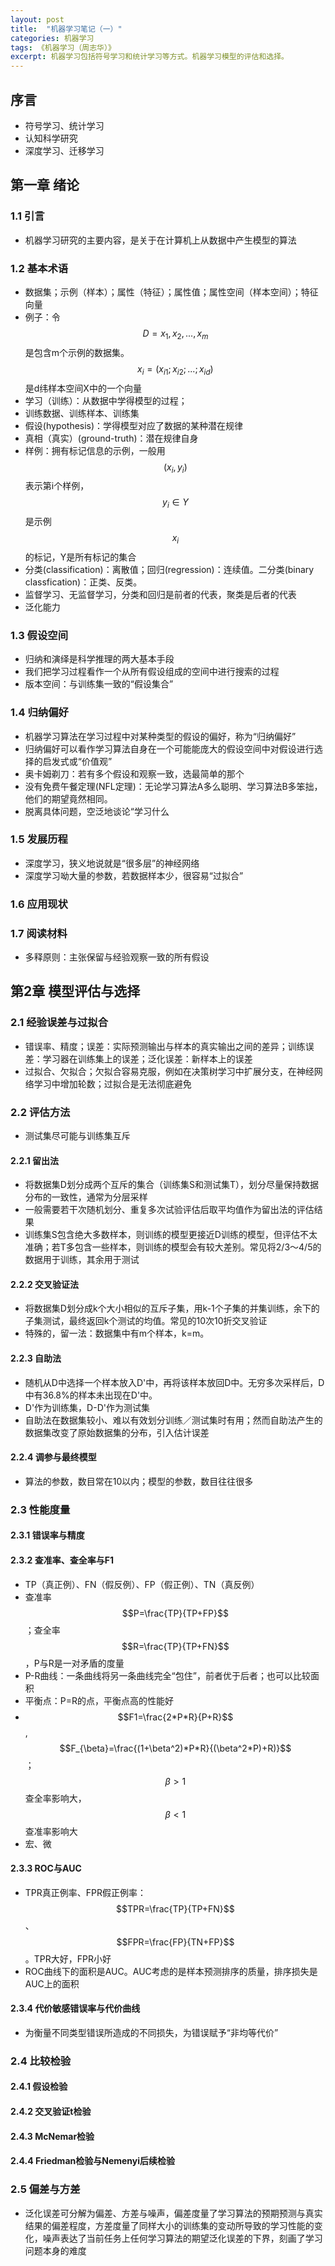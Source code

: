 ```yaml
---
layout: post
title:  "机器学习笔记（一）"
categories: 机器学习
tags: 《机器学习（周志华）》
excerpt: 机器学习包括符号学习和统计学习等方式。机器学习模型的评估和选择。
---
```


## 序言
* 符号学习、统计学习
* 认知科学研究
* 深度学习、迁移学习

## 第一章 绪论
### 1.1 引言
* 机器学习研究的主要内容，是关于在计算机上从数据中产生模型的算法
### 1.2 基本术语
* 数据集；示例（样本）；属性（特征）；属性值；属性空间（样本空间）；特征向量
* 例子：令$$D={x_{1}, x_{2}, ..., x_{m}}$$是包含m个示例的数据集。$$x_{i}=(x_{i1}; x_{i2}; ...; x_{id})$$是d纬样本空间X中的一个向量
* 学习（训练）：从数据中学得模型的过程；
* 训练数据、训练样本、训练集
* 假设(hypothesis)：学得模型对应了数据的某种潜在规律
* 真相（真实）(ground-truth)：潜在规律自身
* 样例：拥有标记信息的示例，一般用$$(x_{i}, y_{i})$$表示第i个样例，$$y_{i}∈Y$$是示例$$x_{i}$$的标记，Y是所有标记的集合
* 分类(classification)：离散值；回归(regression)：连续值。二分类(binary classfication)：正类、反类。
* 监督学习、无监督学习，分类和回归是前者的代表，聚类是后者的代表
* 泛化能力
### 1.3 假设空间
* 归纳和演绎是科学推理的两大基本手段
* 我们把学习过程看作一个从所有假设组成的空间中进行搜索的过程
* 版本空间：与训练集一致的“假设集合”
### 1.4 归纳偏好
* 机器学习算法在学习过程中对某种类型的假设的偏好，称为“归纳偏好”
* 归纳偏好可以看作学习算法自身在一个可能能庞大的假设空间中对假设进行选择的启发式或“价值观”
* 奥卡姆剃刀：若有多个假设和观察一致，选最简单的那个
* 没有免费午餐定理(NFL定理)：无论学习算法A多么聪明、学习算法B多笨拙，他们的期望竟然相同。
* 脱离具体问题，空泛地谈论“学习什么
### 1.5 发展历程
* 深度学习，狭义地说就是“很多层”的神经网络
* 深度学习呦大量的参数，若数据样本少，很容易“过拟合”
### 1.6 应用现状
### 1.7 阅读材料
* 多释原则：主张保留与经验观察一致的所有假设

## 第2章 模型评估与选择
### 2.1 经验误差与过拟合
* 错误率、精度；误差：实际预测输出与样本的真实输出之间的差异；训练误差：学习器在训练集上的误差；泛化误差：新样本上的误差
* 过拟合、欠拟合；欠拟合容易克服，例如在决策树学习中扩展分支，在神经网络学习中增加轮数；过拟合是无法彻底避免
### 2.2 评估方法
* 测试集尽可能与训练集互斥
#### 2.2.1 留出法
* 将数据集D划分成两个互斥的集合（训练集S和测试集T），划分尽量保持数据分布的一致性，通常为分层采样
* 一般需要若干次随机划分、重复多次试验评估后取平均值作为留出法的评估结果
* 训练集S包含绝大多数样本，则训练的模型更接近D训练的模型，但评估不太准确；若T多包含一些样本，则训练的模型会有较大差别。常见将2/3～4/5的数据用于训练，其余用于测试
#### 2.2.2 交叉验证法
* 将数据集D划分成k个大小相似的互斥子集，用k-1个子集的并集训练，余下的子集测试，最终返回k个测试的均值。常见的10次10折交叉验证
* 特殊的，留一法：数据集中有m个样本，k=m。
#### 2.2.3 自助法
* 随机从D中选择一个样本放入D'中，再将该样本放回D中。无穷多次采样后，D中有36.8%的样本未出现在D'中。
* D'作为训练集，D-D'作为测试集
* 自助法在数据集较小、难以有效划分训练／测试集时有用；然而自助法产生的数据集改变了原始数据集的分布，引入估计误差
#### 2.2.4 调参与最终模型
* 算法的参数，数目常在10以内；模型的参数，数目往往很多
### 2.3 性能度量
#### 2.3.1 错误率与精度
#### 2.3.2 查准率、查全率与F1
* TP（真正例）、FN（假反例）、FP（假正例）、TN（真反例）
* 查准率$$P=\frac{TP}{TP+FP}$$；查全率$$R=\frac{TP}{TP+FN}$$，P与R是一对矛盾的度量
* P-R曲线：一条曲线将另一条曲线完全“包住”，前者优于后者；也可以比较面积
* 平衡点：P=R的点，平衡点高的性能好
* $$F1=\frac{2*P*R}{P+R}$$,$$F_{\beta}=\frac{(1+\beta^2)*P*R}{(\beta^2*P)+R)}$$；$$\beta>1$$查全率影响大，$$\beta<1$$查准率影响大
* 宏、微
#### 2.3.3 ROC与AUC
* TPR真正例率、FPR假正例率：$$TPR=\frac{TP}{TP+FN}$$、$$FPR=\frac{FP}{TN+FP}$$。TPR大好，FPR小好
* ROC曲线下的面积是AUC。AUC考虑的是样本预测排序的质量，排序损失是AUC上的面积
#### 2.3.4 代价敏感错误率与代价曲线
* 为衡量不同类型错误所造成的不同损失，为错误赋予“非均等代价”
### 2.4 比较检验
#### 2.4.1 假设检验
#### 2.4.2 交叉验证t检验
#### 2.4.3 McNemar检验
#### 2.4.4 Friedman检验与Nemenyi后续检验
### 2.5 偏差与方差
* 泛化误差可分解为偏差、方差与噪声，偏差度量了学习算法的预期预测与真实结果的偏差程度，方差度量了同样大小的训练集的变动所导致的学习性能的变化，噪声表达了当前任务上任何学习算法的期望泛化误差的下界，刻画了学习问题本身的难度
